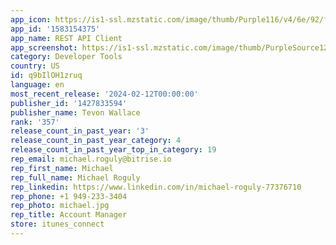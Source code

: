 ```yaml
---
app_icon: https://is1-ssl.mzstatic.com/image/thumb/Purple116/v4/6e/92/f2/6e92f2ac-4fee-20f7-e8ca-54a5122ecbe2/AppIcon-0-0-1x_U007emarketing-0-7-0-sRGB-85-220.jpeg/1024x1024bb.png
app_id: '1583154375'
app_name: REST API Client
app_screenshot: https://is1-ssl.mzstatic.com/image/thumb/PurpleSource126/v4/e9/d9/d5/e9d9d542-ec69-1977-5d72-6a446f4b6137/aa4504c4-9a6f-45e5-af48-c1bc678a1c31_iPhone_-_Max_-_1.jpg/1284x2778bb.png
category: Developer Tools
country: US
id: q9bIlOH1zruq
language: en
most_recent_release: '2024-02-12T00:00:00'
publisher_id: '1427833594'
publisher_name: Tevon Wallace
rank: '357'
release_count_in_past_year: '3'
release_count_in_past_year_category: 4
release_count_in_past_year_top_in_category: 19
rep_email: michael.roguly@bitrise.io
rep_first_name: Michael
rep_full_name: Michael Roguly
rep_linkedin: https://www.linkedin.com/in/michael-roguly-77376710
rep_phone: +1 949-233-3404
rep_photo: michael.jpg
rep_title: Account Manager
store: itunes_connect
---
```

